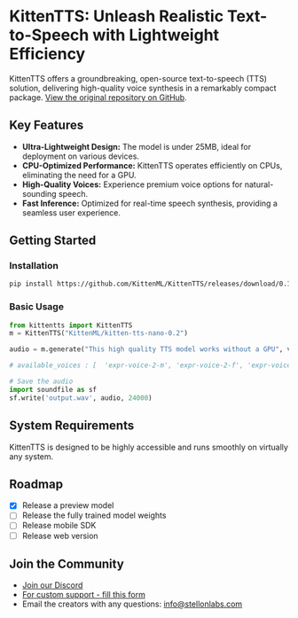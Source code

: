 # KittenTTS: Unleash Realistic Text-to-Speech with Lightweight Efficiency

KittenTTS offers a groundbreaking, open-source text-to-speech (TTS) solution, delivering high-quality voice synthesis in a remarkably compact package. [View the original repository on GitHub](https://github.com/KittenML/KittenTTS).

## Key Features

*   **Ultra-Lightweight Design:** The model is under 25MB, ideal for deployment on various devices.
*   **CPU-Optimized Performance:** KittenTTS operates efficiently on CPUs, eliminating the need for a GPU.
*   **High-Quality Voices:** Experience premium voice options for natural-sounding speech.
*   **Fast Inference:** Optimized for real-time speech synthesis, providing a seamless user experience.

## Getting Started

### Installation

```bash
pip install https://github.com/KittenML/KittenTTS/releases/download/0.1/kittentts-0.1.0-py3-none-any.whl
```

### Basic Usage

```python
from kittentts import KittenTTS
m = KittenTTS("KittenML/kitten-tts-nano-0.2")

audio = m.generate("This high quality TTS model works without a GPU", voice='expr-voice-2-f' )

# available_voices : [  'expr-voice-2-m', 'expr-voice-2-f', 'expr-voice-3-m', 'expr-voice-3-f',  'expr-voice-4-m', 'expr-voice-4-f', 'expr-voice-5-m', 'expr-voice-5-f' ]

# Save the audio
import soundfile as sf
sf.write('output.wav', audio, 24000)
```

## System Requirements

KittenTTS is designed to be highly accessible and runs smoothly on virtually any system.

## Roadmap

*   [x] Release a preview model
*   [ ] Release the fully trained model weights
*   [ ] Release mobile SDK
*   [ ] Release web version

## Join the Community

*   [Join our Discord](https://discord.com/invite/VJ86W4SURW)
*   [For custom support - fill this form](https://docs.google.com/forms/d/e/1FAIpQLSc49erSr7jmh3H2yeqH4oZyRRuXm0ROuQdOgWguTzx6SMdUnQ/viewform?usp=preview)
*   Email the creators with any questions: info@stellonlabs.com
